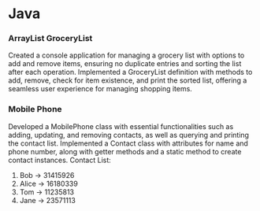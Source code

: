 #  Java 


### ArrayList GroceryList

Created a console application for managing a grocery list with options to add and remove items, ensuring no duplicate entries and sorting the list after each operation.
Implemented a GroceryList definition with methods to add, remove, check for item existence, and print the sorted list, offering a seamless user experience for managing shopping items.
 
### Mobile Phone
Developed a MobilePhone class with essential functionalities such as adding, updating, and removing contacts, as well as querying and printing the contact list.
Implemented a Contact class with attributes for name and phone number, along with getter methods and a static method to create contact instances.
  Contact List:
1. Bob -> 31415926
2. Alice -> 16180339
3. Tom -> 11235813
4. Jane -> 23571113

